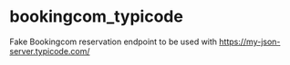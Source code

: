 # bookingcom_typicode
Fake Bookingcom reservation endpoint to be used with https://my-json-server.typicode.com/
